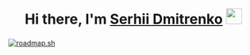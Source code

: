 <h1 align="center">Hi there, I'm <a href="https://daniilshat.ru/" target="_blank">Serhii Dmitrenko</a> 
<img src="https://github.com/blackcater/blackcater/raw/main/images/Hi.gif" height="32"/></h1>
<h3 align="center"></h3>
<a href="https://roadmap.sh"><img src="https://api.roadmap.sh/v1-badge/wide/658628ce5145316d2546b3c2?variant=dark" alt="roadmap.sh"/></a>
